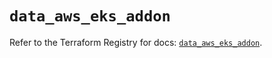 # `data_aws_eks_addon`

Refer to the Terraform Registry for docs: [`data_aws_eks_addon`](https://registry.terraform.io/providers/hashicorp/aws/6.14.0/docs/data-sources/eks_addon).
